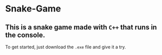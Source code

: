 # Snake-Game

## This is a snake game made with `C++` that runs in the console.
To get started, just download the `.exe` file and give it a try.

